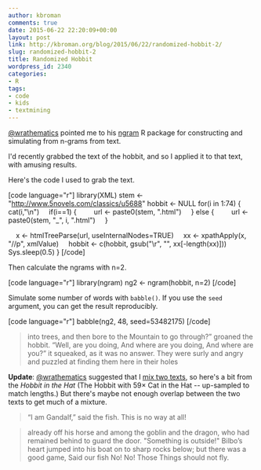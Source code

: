 ```yaml
---
author: kbroman
comments: true
date: 2015-06-22 22:20:09+00:00
layout: post
link: http://kbroman.org/blog/2015/06/22/randomized-hobbit-2/
slug: randomized-hobbit-2
title: Randomized Hobbit
wordpress_id: 2340
categories:
- R
tags:
- code
- kids
- textmining
---
```


[@wrathematics](https://twitter.com/wrathematics) pointed me to his [ngram](http://cran.r-project.org/package=ngram) R package for constructing and simulating from n-grams from text.

I'd recently grabbed the text of the hobbit, and so I applied it to that text, with amusing results.

Here's the code I used to grab the text.

[code language="r"]
library(XML)
stem <- "http://www.5novels.com/classics/u5688"
hobbit <- NULL
for(i in 1:74) {
    cat(i,"\n")
    if(i==1) {
        url <- paste0(stem, ".html")
    } else {
        url <- paste0(stem, "_", i, ".html")
    }

    x <- htmlTreeParse(url, useInternalNodes=TRUE)
    xx <- xpathApply(x, "//p", xmlValue)
    hobbit <- c(hobbit, gsub("\r", "", xx[-length(xx)]))
    Sys.sleep(0.5)
}
[/code]

Then calculate the ngrams with n=2.

[code language="r"]
library(ngram)
ng2 <- ngram(hobbit, n=2)
[/code]

Simulate some number of words with `babble()`. If you use the `seed` argument, you can get the result reproducibly.

[code language="r"]
babble(ng2, 48, seed=53482175)
[/code]



<blockquote>
into trees, and then bore to the Mountain to go through?” groaned the hobbit. “Well, are you doing, And where are you doing, And where are you?” it squeaked, as it was no answer. They were surly and angry and puzzled at finding them here in their holes
</blockquote>



**Update**: [@wrathematics](https://twitter.com/wrathematics) suggested that I [mix two texts](http://librestats.com/2014/07/01/modern-applied-statistics-in-rlyeh/), so here's a bit from the _Hobbit in the Hat_ (The Hobbit with 59× Cat in the Hat -- up-sampled to match lengths.) But there's maybe not enough overlap between the two texts to get much of a mixture.



<blockquote>
“I am Gandalf,” said the fish. This is no way at all!
</blockquote>





<blockquote>
already off his horse and among the goblin and the dragon, who had remained behind to guard the door. "Something is outside!" Bilbo’s heart jumped into his boat on to sharp rocks below; but there was a good game, Said our fish No! No! Those Things should not fly.
</blockquote>
